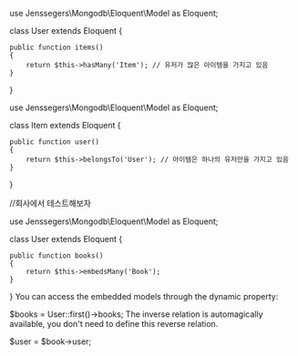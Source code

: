 use Jenssegers\Mongodb\Eloquent\Model as Eloquent;

class User extends Eloquent {

    public function items()
    {
        return $this->hasMany('Item'); // 유저가 많은 아이템을 가지고 있음
    }

}


use Jenssegers\Mongodb\Eloquent\Model as Eloquent;

class Item extends Eloquent {

    public function user()
    {
        return $this->belongsTo('User'); // 아이템은 하나의 유저만을 가지고 있음
    }

}

//회사에서 테스트해보자

use Jenssegers\Mongodb\Eloquent\Model as Eloquent;

class User extends Eloquent {

    public function books()
    {
        return $this->embedsMany('Book');
    }

}
You can access the embedded models through the dynamic property:

$books = User::first()->books;
The inverse relation is automagically available, you don't need to define this reverse relation.

$user = $book->user;